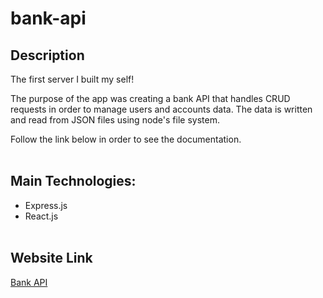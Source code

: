 # bank-api

## Description

The first server I built my self!

The purpose of the app was creating a bank API that handles CRUD requests in order to manage users and accounts data.
The data is written and read from JSON files using node's file system.

Follow the link below in order to see the documentation.
<br>
<br>

## Main Technologies:

- Express.js
- React.js
  <br>
  <br>

## Website Link

[Bank API](https://bankoftheyear.herokuapp.com/)
